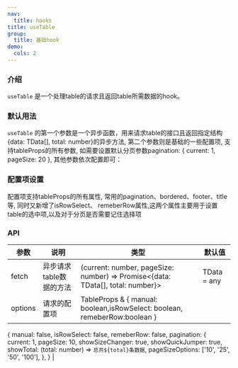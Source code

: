 ```yaml
---
nav:
  title: hooks
title: useTable
group:
  title: 基础hook
demo:
  cols: 2
---
```


### 介绍

`useTable` 是一个处理table的请求且返回table所需数据的hook。

### 默认用法

`useTable` 的第一个参数是一个异步函数，用来请求table的接口且返回指定结构{data: TData[], total: number}的异步方法, 第二个参数则是基础的一些配置项, 支持tableProps的所有参数, 如需要设置默认分页参数pagination: { current: 1, pageSize: 20 }, 其他参数依次配置即可：

<code src="./demo/default.tsx"></code>

### 配置项设置

配置项支持tableProps的所有属性, 常用的pagination、bordered、footer、title等, 同时又新增了isRowSelect、 remeberRow属性,这两个属性主要用于设置table的选中项,以及对于分页是否需要记住选择项

<code src="./demo/options.tsx"></code>

### API

| 参数    | 说明                    | 类型                                                                           | 默认值      |
| ------- | ----------------------- | ------------------------------------------------------------------------------ | ----------- |
| fetch   | 异步请求table数据的方法 | (current: number, pageSize: number) => Promise<{data: TData[], total: number}> | TData = any |
| options | 请求的配置项            | TableProps & { manual: boolean,isRowSelect: boolean, remeberRow:boolean }      |

{
manual: false,
isRowSelect: false,
remeberRow: false,
pagination: {
current: 1,
pageSize: 10,
showSizeChanger: true,
showQuickJumper: true,
showTotal: (total: number) => `总共${total}条数据`,
pageSizeOptions: ['10', '25', '50', '100'],
},
}
|
